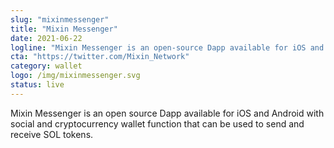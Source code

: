 ```yaml
---
slug: "mixinmessenger"
title: "Mixin Messenger"
date: 2021-06-22
logline: "Mixin Messenger is an open-source Dapp available for iOS and Android with social and cryptocurrency wallet functions that allows for payments to be made with SOL tokens."
cta: "https://twitter.com/Mixin_Network"
category: wallet
logo: /img/mixinmessenger.svg
status: live
---
```


Mixin Messenger is an open source Dapp available for iOS and Android with social and cryptocurrency wallet function that can be used to send and receive SOL tokens.
